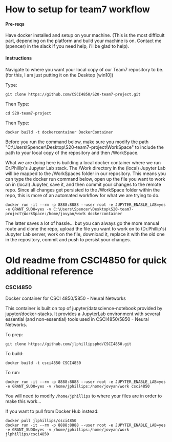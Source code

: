# How to setup for team7 workflow
#### Pre-reqs
Have docker installed and setup on your machine. (This is the most difficult part, depending on the platform and build your machine is on. Contact me (spencer) in the slack if you need help, i'll be glad to help).

#### Instructions
Navigate to where you want your local copy of our Team7 repository to be. (for this, I am just putting it on the Desktop [win10])

Type:
```
git clone https://github.com/CSCI4850/S20-team7-project.git
```
Then Type:
```
cd S20-team7-project
```
Then Type:
```
docker build -t dockercontainer DockerContainer
```
Before you run the command below, make sure you modify the path "C:\Users\Spencer\Desktop\S20-team7-project\WorkSpace" to include the path to your local copy of the repository and then /WorkSpace.

What we are doing here is building a local docker container where we run Dr.Phillip's Jupyter Lab stack. The /Work directory in the (local) Jupyter Lab will be mapped to the /WorkSpaces folder in our repository. This means you can type the docker run command below, open up the file you want to work on in (local) Jupyter, save it, and then commit your changes to the remote repo. Since all changes get persisted to the /WorkSpace folder within the repo, this is more of an automated workflow for what we are trying to do.

```
docker run -it --rm -p 8888:8888 --user root -e JUPYTER_ENABLE_LAB=yes -e GRANT_SUDO=yes -v C:\Users\Spencer\Desktop\S20-team7-project\WorkSpace:/home/jovyan/work dockercontainer
```

The latter saves a lot of hassle... but you can always go the more manual route and clone the repo, upload the file you want to work on to (Dr.Phillip's) Jupyter Lab server, work on the file, download it, replace it with the old one in the repository, commit and push to persist your changes.



# Old readme from CSCI4850 for quick additional reference
### CSCI4850
Docker container for CSCI 4850/5850 - Neural Networks

This container is built on top of jupyter/datascience-notebook provided by jupyter/docker-stacks. It provides a JupyterLab environment with several essential (and non-essential) tools used in CSCI4850/5850 - Neural Networks.

To prep:
```
git clone https://github.com/jlphillipsphd/CSCI4850.git
```
 
To build:
```
docker build -t csci4850 CSCI4850
```

To run:
```
docker run -it --rm -p 8888:8888 --user root -e JUPYTER_ENABLE_LAB=yes -e GRANT_SUDO=yes -v /home/jphillips:/home/jovyan/work csci4850
```

You will need to modify `/home/jphillips` to where your files are in order to make this work...

If you want to pull from Docker Hub instead:
```
docker pull jlphillips/csci4850
docker run -it --rm -p 8888:8888 --user root -e JUPYTER_ENABLE_LAB=yes -e GRANT_SUDO=yes -v /home/jphillips:/home/jovyan/work jlphillips/csci4850
```
